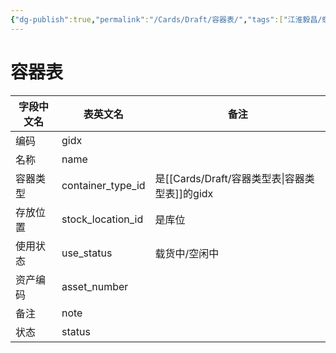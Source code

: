 ```yaml
---
{"dg-publish":true,"permalink":"/Cards/Draft/容器表/","tags":["江淮毅昌/蝶创I-MES/MES"]}
---
```



# 容器表

| **字段中文名** | 表英文名              | **备注**          |
| --------- | ----------------- | --------------- |
| 编码        | gidx              |                 |
| 名称        | name              |                 |
| 容器类型      | container_type_id | 是[[Cards/Draft/容器类型表\|容器类型表]]的gidx |
| 存放位置      | stock_location_id | 是库位             |
| 使用状态      | use_status        | 载货中/空闲中         |
| 资产编码      | asset_number      |                 |
| 备注        | note              |                 |
| 状态        | status            |                 |
